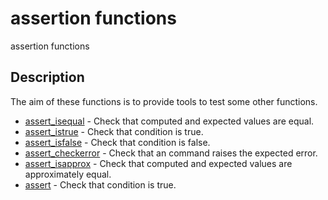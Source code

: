 

# assertion functions

assertion functions

## Description
The aim of these functions is to provide tools to test some other functions.


* [assert_isequal](assert_isequal.md) - Check that computed and expected values are equal.
* [assert_istrue](assert_istrue.md) - Check that condition is true.
* [assert_isfalse](assert_isfalse.md) - Check that condition is false.
* [assert_checkerror](assert_checkerror.md) - Check that an command raises the expected error.
* [assert_isapprox](assert_isapprox.md) - Check that computed and expected values are approximately equal.
* [assert](assert.md) - Check that condition is true.




